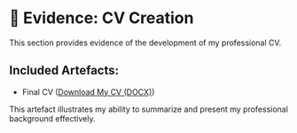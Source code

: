 # 📁 Evidence: CV Creation

This section provides evidence of the development of my professional CV.

## Included Artefacts:
- Final CV ([Download My CV (DOCX)](222016299_CV.docx))

This artefact illustrates my ability to summarize and present my professional background effectively.
